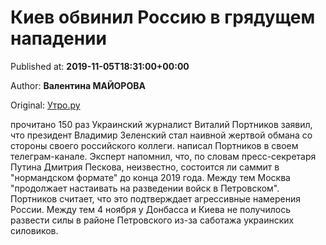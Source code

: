 
# Киев обвинил Россию в грядущем нападении

Published at: **2019-11-05T18:31:00+00:00**

Author: **Валентина МАЙОРОВА**

Original: [Утро.ру](https://utro.ru/politics/2019/11/05/1423396.shtml)

прочитано 150 раз
Украинский журналист Виталий Портников заявил, что президент Владимир Зеленский стал наивной жертвой обмана со стороны своего российского коллеги.
написал Портников в своем телеграм-канале.
Эксперт напомнил, что, по словам пресс-секретаря Путина Дмитрия Пескова, неизвестно, состоится ли саммит в "нормандском формате" до конца 2019 года. Между тем Москва "продолжает настаивать на разведении войск в Петровском". Портников считает, что это подтверждает агрессивные намерения России.
Между тем 4 ноября у Донбасса и Киева не получилось развести силы в районе Петровского из-за саботажа украинских силовиков.
